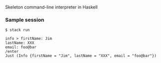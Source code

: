 Skeleton command-line interpreter in Haskell

### Sample session

```
$ stack run

info > firstName: Jim
lastName: XXX
email: foo@bar
/enter
Just (Info {firstName = "Jim", lastName = "XXX", email = "foo@bar"})
```